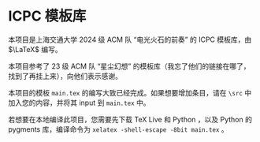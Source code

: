 # ICPC 模板库

本项目是上海交通大学 2024 级 ACM 队 “电光火石的前奏” 的 ICPC 模板库，由 $\LaTeX$ 编写。

本项目参考了 23 级 ACM 队 “星尘幻想” 的模板库（我忘了他们的链接在哪了，找到了再挂上来），向他们表示感谢。

本项目的模板 `main.tex` 的编写大致已经完成。如果想要增加条目，请在 `\src` 中加入您的内容，并将其 input 到 `main.tex` 中。

若想要在本地编译此项目，您需要先下载 TeX Live 和 Python ，以及 Python 的 pygments 库，编译命令为 `xelatex -shell-escape -8bit main.tex` 。